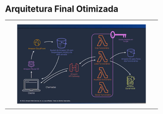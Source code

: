 # Arquitetura Final Otimizada

***

<figure><img src="../../.gitbook/assets/image (8) (1).png" alt=""><figcaption></figcaption></figure>

***
